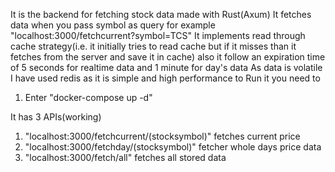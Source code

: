 It is the backend for fetching stock data made with Rust(Axum)
It fetches data when you pass symbol as query for example "localhost:3000/fetchcurrent?symbol=TCS"
It implements read through cache strategy(i.e. it initially tries to read cache but if it misses than it fetches from the server and save it in cache) also it follow an expiration time of 5 seconds for realtime data and 1 minute for day's data
As data is volatile I have used redis as it is simple and high performance
to Run it you need to
1. Enter "docker-compose up -d"

It has 3 APIs(working)
1. "localhost:3000/fetchcurrent/(stocksymbol)" fetches current price
2. "localhost:3000/fetchday/(stocksymbol)" fetcher whole days price data
3. "localhost:3000/fetch/all" fetches all stored data
